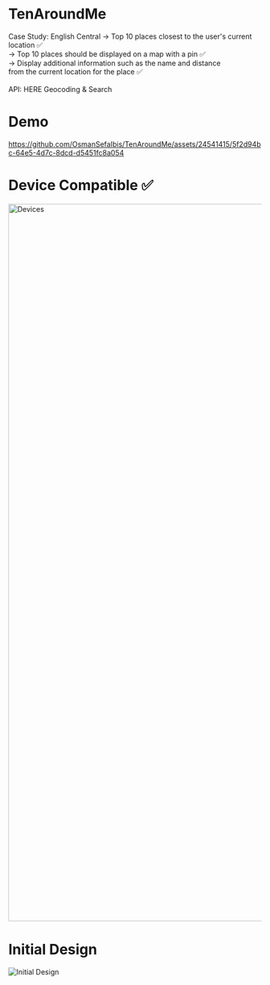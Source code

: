 # TenAroundMe
Case Study: English Central
-> Top 10 places closest to the user's current location ✅ <br />
-> Top 10 places should be displayed on a map with a pin ✅ <br />
-> Display additional information such as the name and distance <br />
    from the current location for the place ✅ <br />
<br />API: HERE Geocoding & Search 
# Demo
https://github.com/OsmanSefaIbis/TenAroundMe/assets/24541415/5f2d94bc-64e5-4d7c-8dcd-d5451fc8a054
# Device Compatible ✅
<img width="1424" alt="Devices" src="https://github.com/OsmanSefaIbis/TenAroundMe/assets/24541415/f128131d-2141-4c3d-90ce-6eb6d6492499">

# Initial Design 
![Initial Design](https://github.com/OsmanSefaIbis/TenAroundMe/assets/24541415/5a3bbf62-70bf-40bb-bbe2-5789364b9dd4)
